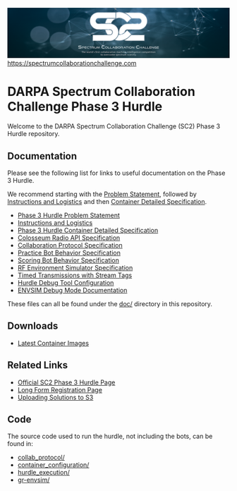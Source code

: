 ![SC2 Banner](doc/resources/SC2_Banner.png)
https://spectrumcollaborationchallenge.com

# DARPA Spectrum Collaboration Challenge Phase 3 Hurdle

Welcome to the DARPA Spectrum Collaboration Challenge (SC2) Phase 3 Hurdle repository.

## Documentation
Please see the following list for links to useful documentation on the Phase 3 Hurdle.

We recommend starting with the [Problem Statement][phase 3 hurdle problem statement],
followed by [Instructions and Logistics][phase 3 hurdle instructions and logistics] and then [Container Detailed Specification][phase 3 hurdle container detailed specification].


* [Phase 3 Hurdle Problem Statement][phase 3 hurdle problem statement]
* [Instructions and Logistics][phase 3 hurdle instructions and logistics]
* [Phase 3 Hurdle Container Detailed Specification](doc/Phase-3-Hurdle-Container-Detailed-Specification.md)
* [Colosseum Radio API Specification](doc/Colosseum-Radio-Api-Specification.md)
* [Collaboration Protocol Specification](doc/Collaboration-Protocol-Specification.md)
* [Practice Bot Behavior Specification](doc/Practice-Bot-Specification.md)
* [Scoring Bot Behavior Specification](doc/Scoring-Bot-Specification.md)
* [RF Environment Simulator Specification](doc/RF-Environment-Sim-Specification.md)
* [Timed Transmissions with Stream Tags](doc/Timed-Transmissions-with-Stream-Tags.md)
* [Hurdle Debug Tool Configuration](doc/Hurdle-Debug-Additional-Tools.md)
* [ENVSIM Debug Mode Documentation](doc/Envsim-Debug-Mode.md)

These files can all be found under the [doc/](doc/) directory in this repository.


## Downloads
* [Latest Container Images](https://github.com/SpectrumCollaborationChallenge/phase3-hurdle/releases/latest)

## Related Links
* [Official SC2 Phase 3 Hurdle Page](https://spectrumcollaborationchallenge.com/hurdles/)
* [Long Form Registration Page](https://spectrumcollaborationchallenge.com/register-for-phase-3-open-track/)
* [Uploading Solutions to S3](https://spectrumcollaborationchallenge.com/wp-content/uploads/Uploading_Solutions_to_S3_Phase3.pdf)

## Code
The source code used to run the hurdle, not including the bots, can be found in:

* [collab_protocol/](collab_protocol/)
* [container_configuration/](container_configuration/)
* [hurdle_execution/](hurdle_execution/)
* [gr-envsim/](gr-envsim/)




[phase 3 hurdle problem statement]: https://spectrumcollaborationchallenge.com/wp-content/uploads/Phase-3-Hurdle-Problem-Description.pdf
[phase 3 hurdle instructions and logistics]: doc/Phase-3-Hurdle-Instructions-and-Logistics.md
[phase 3 hurdle container detailed specification]: doc/Phase-3-Hurdle-Container-Detailed-Specification.md
